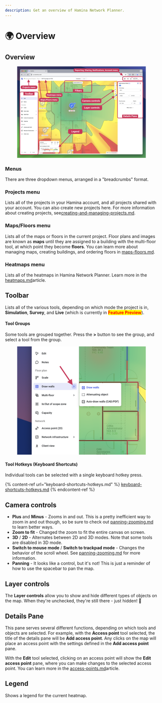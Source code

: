 ```yaml
---
description: Get an overview of Hamina Network Planner.
---
```


# 🌍 Overview

## Overview

<figure><img src="../../.gitbook/assets/hamina-overview.png" alt=""><figcaption></figcaption></figure>

### Menus

There are three dropdown menus, arranged in a "breadcrumbs" format.

### Projects menu

Lists all of the projects in your Hamina account, and all projects shared with your account. You can also create new projects here. For more information about creating projects, see[creating-and-managing-projects.md](../creating-and-managing-projects.md "mention").

### Maps/Floors menu

Lists all of the maps or floors in the current project. Floor plans and images are known as **maps** until they are assigned to a building with the multi-floor tool, at which point they become **floors**. You can learn more about managing maps, creating buildings, and ordering floors in [maps-floors.md](../maps-floors.md "mention").

### Heatmaps menu

Lists all of the heatmaps in Hamina Network Planner. Learn more in the [heatmaps.md](../heatmaps.md "mention")article.

## Toolbar

Lists all of the various tools, depending on which mode the project is in, **Simulation**, **Survey**, and **Live** (which is currently in <mark style="color:red;">**Feature Preview**</mark>).

#### Tool Groups

Some tools are grouped together. Press the **>** button to see the group, and select a tool from the group.

<div align="left">

<figure><img src="../../.gitbook/assets/expose-tool-group.png" alt="" width="563"><figcaption></figcaption></figure>

</div>



#### Tool Hotkeys (Keyboard Shortcuts)

Individual tools can be selected with a single keyboard hotkey press.&#x20;

{% content-ref url="keyboard-shortcuts-hotkeys.md" %}
[keyboard-shortcuts-hotkeys.md](keyboard-shortcuts-hotkeys.md)
{% endcontent-ref %}



## Camera controls

* **Plus** and **Minus** - Zooms in and out. This is a pretty inefficient way to zoom in and out though, so be sure to check out [panning-zooming.md](../panning-zooming.md "mention") to learn better ways.
* **Zoom to fit** - Changed the zoom to fit the entire canvas on screen.
* **3D** / **2D** - Alternates between 2D and 3D modes. Note that some tools are disabled in 3D mode.
* **Switch to mouse mode** / **Switch to trackpad mode** - Changes the behavior of the scroll wheel. See [panning-zooming.md](../panning-zooming.md "mention") for more information.
* **Panning** - It looks like a control, but it's not! This is just a reminder of how to use the spacebar to pan the map.

## Layer controls

The **Layer controls** allow you to show and hide different types of objects on the map. When they're unchecked, they're still there - just hidden! 🤫

## Details Pane

This pane serves several different functions, depending on which tools and objects are selected. For example, with the **Access point** tool selected, the title of the details pane will be **Add access point**. Any clicks on the map will place an access point with the settings defined in the **Add access point** pane.

With the **Edit** tool selected, clicking on an access point will show the **Edit access point** pane, where you can make changes to the selected access point. You can learn more in the [access-points.md](../../design/access-points.md "mention")article.

## Legend

Shows a legend for the current heatmap.


